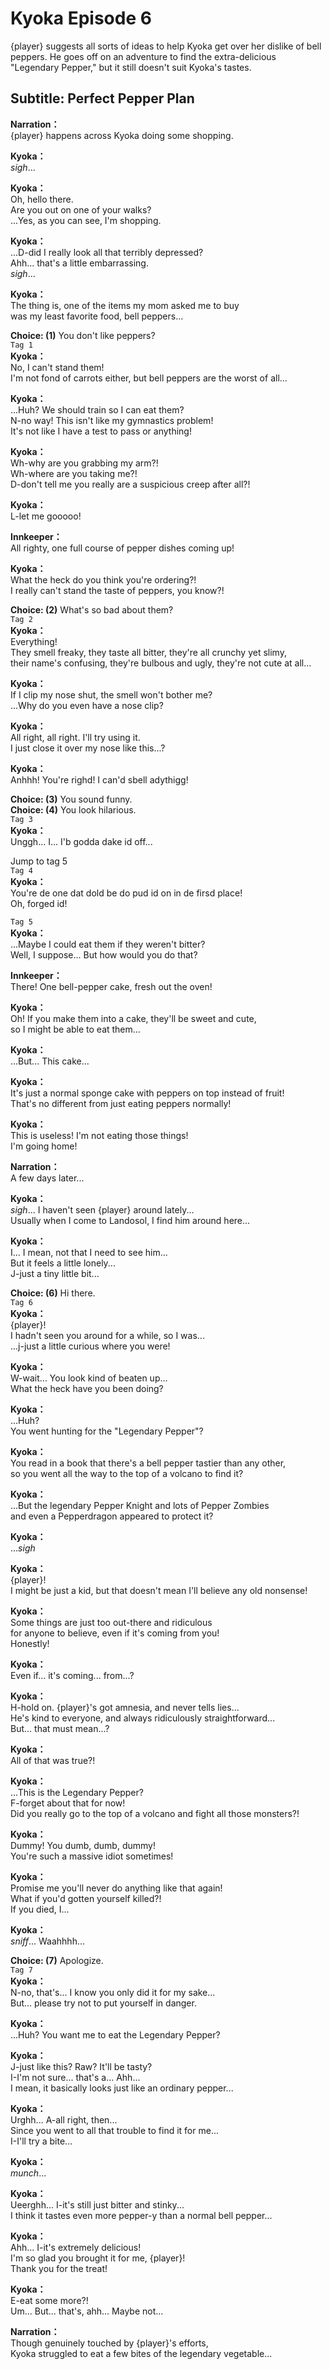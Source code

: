 # Kyoka Episode 6
{player} suggests all sorts of ideas to help Kyoka get over her dislike of bell peppers. He goes off on an adventure to find the extra-delicious \"Legendary Pepper,\" but it still doesn't suit Kyoka's tastes.
  
## Subtitle: Perfect Pepper Plan
  
**Narration：**  
{player} happens across Kyoka doing some shopping.  
  
**Kyoka：**  
*sigh*...  
  
**Kyoka：**  
Oh, hello there.  
Are you out on one of your walks?  
...Yes, as you can see, I'm shopping.  
  
**Kyoka：**  
...D-did I really look all that terribly depressed?  
Ahh... that's a little embarrassing.  
*sigh*...  
  
**Kyoka：**  
The thing is, one of the items my mom asked me to buy  
was my least favorite food, bell peppers...  
  
**Choice: (1)**  You don't like peppers?  
`Tag 1`  
**Kyoka：**  
No, I can't stand them!  
I'm not fond of carrots either, but bell peppers are the worst of all...  
  
**Kyoka：**  
...Huh? We should train so I can eat them?  
N-no way! This isn't like my gymnastics problem!  
It's not like I have a test to pass or anything!  
  
**Kyoka：**  
Wh-why are you grabbing my arm?!  
Wh-where are you taking me?!  
D-don't tell me you really are a suspicious creep after all?!  
  
**Kyoka：**  
L-let me gooooo!  
  
**Innkeeper：**  
All righty, one full course of pepper dishes coming up!  
  
**Kyoka：**  
What the heck do you think you're ordering?!  
I really can't stand the taste of peppers, you know?!  
  
**Choice: (2)**  What's so bad about them?  
`Tag 2`  
**Kyoka：**  
Everything!  
They smell freaky, they taste all bitter, they're all crunchy yet slimy,  
their name's confusing, they're bulbous and ugly, they're not cute at all...  
  
**Kyoka：**  
If I clip my nose shut, the smell won't bother me?  
...Why do you even have a nose clip?  
  
**Kyoka：**  
All right, all right. I'll try using it.  
I just close it over my nose like this...?  
  
**Kyoka：**  
Anhhh! You're righd! I can'd sbell adythigg!  
  
**Choice: (3)**  You sound funny.  
**Choice: (4)**  You look hilarious.  
`Tag 3`  
**Kyoka：**  
Unggh... I... I'b godda dake id off...  
  
Jump to tag 5  
`Tag 4`  
**Kyoka：**  
You're de one dat dold be do pud id on in de firsd place!  
Oh, forged id!  
  
`Tag 5`  
**Kyoka：**  
...Maybe I could eat them if they weren't bitter?  
Well, I suppose... But how would you do that?  
  
**Innkeeper：**  
There! One bell-pepper cake, fresh out the oven!  
  
**Kyoka：**  
Oh! If you make them into a cake, they'll be sweet and cute,  
so I might be able to eat them...  
  
**Kyoka：**  
...But... This cake...  
  
**Kyoka：**  
It's just a normal sponge cake with peppers on top instead of fruit!  
That's no different from just eating peppers normally!  
  
**Kyoka：**  
This is useless! I'm not eating those things!  
I'm going home!  
  
**Narration：**  
A few days later...  
  
**Kyoka：**  
*sigh*... I haven't seen {player} around lately...  
Usually when I come to Landosol, I find him around here...  
  
**Kyoka：**  
I... I mean, not that I need to see him...  
But it feels a little lonely...  
J-just a tiny little bit...  
  
**Choice: (6)**  Hi there.  
`Tag 6`  
**Kyoka：**  
{player}!  
I hadn't seen you around for a while, so I was...  
...j-just a little curious where you were!  
  
**Kyoka：**  
W-wait... You look kind of beaten up...  
What the heck have you been doing?  
  
**Kyoka：**  
...Huh?  
You went hunting for the \"Legendary Pepper\"?  
  
**Kyoka：**  
You read in a book that there's a bell pepper tastier than any other,  
so you went all the way to the top of a volcano to find it?  
  
**Kyoka：**  
...But the legendary Pepper Knight and lots of Pepper Zombies  
and even a Pepperdragon appeared to protect it?  
  
**Kyoka：**  
...*sigh*  
  
**Kyoka：**  
{player}!  
I might be just a kid, but that doesn't mean I'll believe any old nonsense!  
  
**Kyoka：**  
Some things are just too out-there and ridiculous  
for anyone to believe, even if it's coming from you!  
Honestly!  
  
**Kyoka：**  
Even if... it's coming... from...?  
  
**Kyoka：**  
H-hold on. {player}'s got amnesia, and never tells lies...  
He's kind to everyone, and always ridiculously straightforward...  
But... that must mean...?  
  
**Kyoka：**  
All of that was true?!  
  
**Kyoka：**  
...This is the Legendary Pepper?  
 F-forget about that for now!  
Did you really go to the top of a volcano and fight all those monsters?!  
  
**Kyoka：**  
Dummy! You dumb, dumb, dummy!  
You're such a massive idiot sometimes!  
  
**Kyoka：**  
Promise me you'll never do anything like that again!  
What if you'd gotten yourself killed?!  
If you died, I...  
  
**Kyoka：**  
*sniff*... Waahhhh...  
  
**Choice: (7)**  Apologize.  
`Tag 7`  
**Kyoka：**  
N-no, that's... I know you only did it for my sake...  
But... please try not to put yourself in danger.  
  
**Kyoka：**  
...Huh? You want me to eat the Legendary Pepper?  
  
**Kyoka：**  
J-just like this? Raw? It'll be tasty?  
I-I'm not sure... that's a... Ahh...  
I mean, it basically looks just like an ordinary pepper...  
  
**Kyoka：**  
Urghh... A-all right, then...  
Since you went to all that trouble to find it for me...  
I-I'll try a bite...  
  
**Kyoka：**  
*munch*...  
  
**Kyoka：**  
Ueerghh... I-it's still just bitter and stinky...  
I think it tastes even more pepper-y than a normal bell pepper...  
  
**Kyoka：**  
Ahh... I-it's extremely delicious!  
I'm so glad you brought it for me, {player}!  
Thank you for the treat!  
  
**Kyoka：**  
E-eat some more?!  
Um... But... that's, ahh... Maybe not...  
  
**Narration：**  
Though genuinely touched by {player}'s efforts,  
Kyoka struggled to eat a few bites of the legendary vegetable...  
